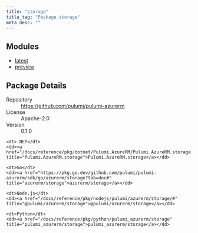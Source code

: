 ```yaml
---
title: "storage"
title_tag: "Package storage"
meta_desc: ""
---
```


<!-- WARNING: this file was generated by Pulumi Docs Generator. -->
<!-- Do not edit by hand unless you're certain you know what you are doing! -->



<h2 id="modules">Modules</h2>
<ul class="api">
    <li><a href="latest/" title="latest"><span class="symbol module"></span>latest</a></li>
    <li><a href="preview/" title="preview"><span class="symbol module"></span>preview</a></li>
</ul>

<h2 id="package-details">Package Details</h2>
<dl class="package-details">
	<dt>Repository</dt>
	<dd><a href="https://github.com/pulumi/pulumi-azurerm">https://github.com/pulumi/pulumi-azurerm</a></dd>
	<dt>License</dt>
	<dd>Apache-2.0</dd>
	<dt>Version</dt>
	<dd>0.1.0</dd>
</dl>



<dl class="tabular">

    <dt>.NET</dt>
    <dd><a href="/docs/reference/pkg/dotnet/Pulumi.AzureRM/Pulumi.AzureRM.storage.html" title="Pulumi.AzureRM.storage">Pulumi.AzureRM.storage</a></dd>

    <dt>Go</dt>
    <dd><a href="https://pkg.go.dev/github.com/pulumi/pulumi-azurerm/sdk/go/azurerm/storage?tab=doc#" title="azurerm/storage">azurerm/storage</a></dd>

    <dt>Node.js</dt>
    <dd><a href="/docs/reference/pkg/nodejs/pulumi/azurerm/storage/#" title="@pulumi/azurerm/storage">@pulumi/azurerm/storage</a></dd>

    <dt>Python</dt>
    <dd><a href="/docs/reference/pkg/python/pulumi_azurerm/storage" title="pulumi_azurerm/storage">pulumi_azurerm/storage</a></dd>

</dl>

